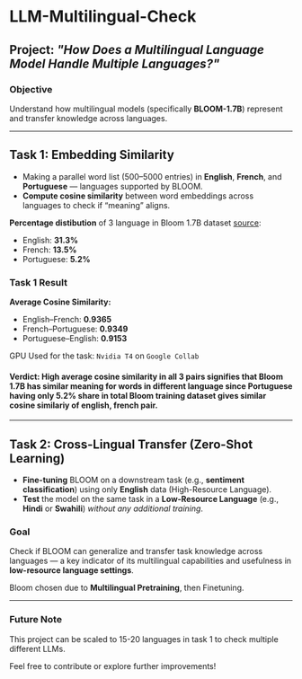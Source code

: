 # LLM-Multilingual-Check

## Project: *"How Does a Multilingual Language Model Handle Multiple Languages?"*

### Objective
Understand how multilingual models (specifically **BLOOM-1.7B**) represent and transfer knowledge across languages.

---

## Task 1: Embedding Similarity

-  Making a parallel word list (500–5000 entries) in **English**, **French**, and **Portuguese** — languages supported by BLOOM.
-  **Compute cosine similarity** between word embeddings across languages to check if “meaning” aligns.

**Percentage distibution** of 3 language in Bloom 1.7B dataset [source](https://huggingface.co/bigscience/bloom-1b7):
- English: **31.3%**
- French: **13.5%**
- Portuguese: **5.2%**

### Task 1 Result
**Average Cosine Similarity:**
- English–French: **0.9365**
- French–Portuguese: **0.9349**
- Portuguese–English: **0.9153**

GPU Used for the task: `Nvidia T4` on `Google Collab`

#### Verdict: High average cosine similarity in all 3 pairs signifies that Bloom 1.7B has similar meaning for words in different language since Portuguese having only 5.2% share in total Bloom training dataset  gives similar cosine similariy of english, french pair.

---

##  Task 2: Cross-Lingual Transfer (Zero-Shot Learning)

-  **Fine-tuning** BLOOM on a downstream task (e.g., **sentiment classification**) using only **English** data (High-Resource Language).
-  **Test** the model on the same task in a **Low-Resource Language** (e.g., **Hindi** or **Swahili**) *without any additional training*.

###  Goal
Check if BLOOM can generalize and transfer task knowledge across languages — a key indicator of its multilingual capabilities and usefulness in **low-resource language settings**.

Bloom chosen due to **Multilingual Pretraining**, then Finetuning.

---

### Future Note
This project can be scaled to 15-20 languages in task 1 to check multiple different LLMs.

Feel free to contribute or explore further improvements!
